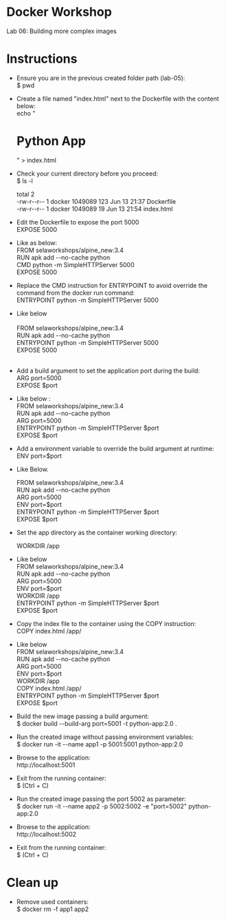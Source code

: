 # Docker Workshop <br/>
Lab 06: Building more complex images

# Instructions <br/>
* Ensure you are in the previous created folder path (lab-05):<br/>
$ pwd
* Create a file named "index.html" next to the Dockerfile with the content below: <br/> 
  echo "<h1>Python App</h1>" > index.html
* Check your current directory before you proceed: <br/>
  $ ls -l <br/>

  total 2 <br/>
  -rw-r--r-- 1 docker 1049089 123 Jun 13 21:37 Dockerfile <br/>
  -rw-r--r-- 1 docker 1049089  19 Jun 13 21:54 index.html <br/>

* Edit the Dockerfile to expose the port 5000 <br/>
  EXPOSE 5000
* Like as below: <br/>
  FROM selaworkshops/alpine_new:3.4 <br/>
  RUN apk add --no-cache python <br/>
  CMD python -m SimpleHTTPServer 5000 <br/>
  EXPOSE 5000 <br/>

* Replace the CMD instruction for ENTRYPOINT to avoid override the command from the docker run command: <br/>
  ENTRYPOINT python -m SimpleHTTPServer 5000
* Like below <br/> <br/>
  FROM selaworkshops/alpine_new:3.4 <br/>
  RUN apk add --no-cache python <br/>
  ENTRYPOINT python -m SimpleHTTPServer 5000 <br/>
  EXPOSE 5000 <br/><br/>
  
* Add a build argument to set the application port during the build: <br/> 
  ARG port=5000 <br/>
  EXPOSE $port <br/>
  
* Like below : <br/>
  FROM selaworkshops/alpine_new:3.4 <br/>
  RUN apk add --no-cache python <br/>
  ARG port=5000 <br/>
  ENTRYPOINT python -m SimpleHTTPServer $port <br/>
  EXPOSE $port <br/>
  
* Add a environment variable to override the build argument at runtime: <br/>
  ENV port=$port

* Like Below.<br/>

  FROM selaworkshops/alpine_new:3.4 <br/>
  RUN apk add --no-cache python <br/>
  ARG port=5000 <br/>
  ENV port=$port <br/>
  ENTRYPOINT python -m SimpleHTTPServer $port <br/>
  EXPOSE $port <br/>
  
* Set the app directory as the container working directory:<br/>

  WORKDIR /app <br/>
  
* Like below <br/>
  FROM selaworkshops/alpine_new:3.4 <br/>
  RUN apk add --no-cache python <br/>
  ARG port=5000 <br/>
  ENV port=$port <br/>
  WORKDIR /app <br/>
  ENTRYPOINT python -m SimpleHTTPServer $port <br/>
  EXPOSE $port <br/>
 
 * Copy the index file to the container using the COPY instruction: <br/>
   COPY index.html /app/ <br/>
   
 *  Like below <br/>
    FROM selaworkshops/alpine_new:3.4 <br/>
    RUN apk add --no-cache python <br/>
    ARG port=5000 <br/>
    ENV port=$port <br/>
    WORKDIR /app <br/>
    COPY index.html /app/ <br/>
    ENTRYPOINT python -m SimpleHTTPServer $port <br/>
    EXPOSE $port <br/>
    
 * Build the new image passing a build argument: <br/>
   $ docker build --build-arg port=5001 -t python-app:2.0 . <br/>
 
 * Run the created image without passing environment variables: <br/>
   $ docker run -it --name app1 -p 5001:5001 python-app:2.0 <br/>
 
 * Browse to the application: <br/>
   http://localhost:5001  <br/>
   
 * Exit from the running container: <br/>
   $ (Ctrl + C) <br/>
   
 * Run the created image passing the port 5002 as parameter: <br/>
   $ docker run -it --name app2 -p 5002:5002 -e "port=5002" python-app:2.0 <br/>
   
 * Browse to the application: <br/>
   http://localhost:5002 <br/>
  
 * Exit from the running container: <br/>
   $ (Ctrl + C) <br/>
   
 # Clean up <br/>
 
 * Remove used containers: <br/>
   $ docker rm -f app1 app2




  





